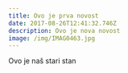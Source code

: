 ```yaml
---
title: Ovo je prva novost
date: 2017-08-26T12:41:32.746Z
description: Ovo je nova novost
image: /img/IMAG0463.jpg
---
```

Ovo je naš stari stan

